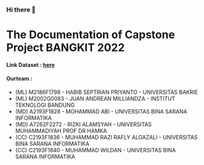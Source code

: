 ### Hi there 👋

# The Documentation of Capstone Project BANGKIT 2022

#### Link Dataset : [here](https://drive.google.com/drive/folders/15IPYmxIHd0jN3FFWMA8NwJXqPPpSGCn-?usp=sharing)

#### Ourteam :
- (ML) M2186F1798 - HABIB SEPTRIAN PRIYANTO - UNIVERSITAS BAKRIE
- (ML) M2002G0083 - JUAN ANDREAN MILLIANDZA - INSTITUT TEKNOLOGI BANDUNG
- (MD) A2193F1828 - MOHAMMAD ABI - UNIVERSITAS BINA SARANA INFORMATIKA
- (MD) A7262F2272 - RIZKI ALAMSYAH - UNIVERSITAS MUHAMMADIYAH PROF DR HAMKA
- (CC) C2193F1836 - MUHAMMAD RAZI RAFLY ALGAZALI - UNIVERSITAS BINA SARANA INFORMATIKA
- (CC) C2193F1840 - MUHAMMAD WILDAN - UNIVERSITAS BINA SARANA INFORMATIKA
